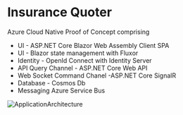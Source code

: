 # Insurance Quoter
Azure Cloud Native Proof of Concept comprising 
- UI - ASP.NET Core Blazor Web Assembly Client SPA 
- UI - Blazor state management with Fluxor
- Identity - OpenId Connect with Identity Server
- API Query Channel - ASP.NET Core Web API
- Web Socket Command Chanel -ASP.NET Core SignalR
- Database - Cosmos Db 
- Messaging Azure Service Bus


![ApplicationArchitecture](https://user-images.githubusercontent.com/8544425/124036684-4ce21800-d9f6-11eb-9132-a4bfd80cad22.png)


